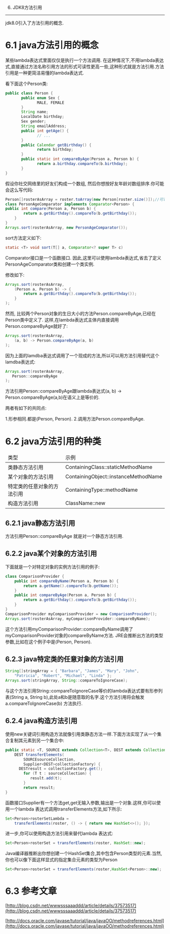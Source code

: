 6. JDK8方法引用
*************

jdk8.0引入了方法引用的概念.  


6.1 java方法引用的概念
===

某些lambda表达式里面仅仅是执行一个方法调用. 在这种情况下,不用lambda表达式,直接通过方法名称引用方法的形式可读性更高一些,这种形式就是方法引用.方法引用是一种更简洁易懂的lambda表达式.
	   
看下面这个Person类:

```java
public class Person {
       public enum Sex {
              MALE, FEMALE
       }
       String name;
       LocalDate birthday;
       Sex gender;
       String emailAddress;
       public int getAge() {
              // ...
       }
       public Calendar getBirthday() {
              return birthday;
       }
       public static int compareByAge(Person a, Person b) {
              return a.birthday.compareTo(b.birthday);
       }
}
```

假设你社交网络里的好友们构成一个数组, 然后你想按好友年龄对数组排序.你可能会这么写代码:

```java
Person[]rosterAsArray = roster.toArray(new Person[roster.size()]);//可认为roster是你好友的名册
class PersonAgeComparator implements Comparator<Person> {
public int compare(Person a, Person b) {
        return a.getBirthday().compareTo(b.getBirthday());
    }
}
Arrays.sort(rosterAsArray, new PersonAgeComparator());
```

sort方法定义如下:

```java
static <T> void sort(T[] a, Comparator<? super T> c)
```

Comparator接口是一个函数接口. 因此,这里可以使用lambda表达式,省去了定义PersonAgeComparator类和创建一个类实例.

修改如下:

```java
Arrays.sort(rosterAsArray,
    (Person a, Person b) -> {
        return a.getBirthday().compareTo(b.getBirthday());
    }
);
```

然而, 比较两个Person对象的生日大小的方法Person.compareByAge,已经在Person类中定义了. 这样,在lambda表达式主体内直接调用Person.compareByAge就好了:

```java
Arrays.sort(rosterAsArray,
    (a, b) -> Person.compareByAge(a, b)
);
```

因为上面的lamdba表达式调用了一个现成的方法,所以可以用方法引用替代这个lamdba表达式:

```java
Arrays.sort(rosterAsArray,
   Person::compareByAge
);
```

方法引用Person::compareByAge跟lambda表达式(a, b) -> Person.compareByAge(a,b)在语义上是等价的. 

两者有如下的共同点:

1.形参相同.都是(Person, Person).
2.调用方法Person.compareByAge.


6.2 java方法引用的种类
===

<table class="table table-bordered table-responsive text-center">
	<thead>
		<tr class="info">
			<td>类型</td>
			<td>示例</td>
		</tr>
	</thead>
	<tbody>
	<tr>
		<td>类静态方法引用</td>
		<td>ContainingClass::staticMethodName</td>
	</tr>
	<tr>
		<td>某个对象的方法引用</td>
		<td>ContainingObject::instanceMethodName</td>
	</tr>
	<tr>
		<td>特定类的任意对象的方法引用</td>
		<td>ContainingType::methodName</td>
	</tr>
	<tr>
		<td>构造方法引用</td>
		<td>ClassName::new</td>
	</tr>
	</tbody>
</table>

6.2.1 java静态方法引用
---
方法引用Person::compareByAge 就是对一个静态方法引用.

6.2.2 java某个对象的方法引用
---
下面就是一个对特定对象的实例方法引用的例子:

```java
class ComparisonProvider {
    public int compareByName(Person a, Person b) {
        return a.getName().compareTo(b.getName());
    }
    public int compareByAge(Person a, Person b) {
        return a.getBirthday().compareTo(b.getBirthday());
    }
}
ComparisonProvider myComparisonProvider = new ComparisonProvider();
Arrays.sort(rosterAsArray, myComparisonProvider::compareByName);
```

这个方法引用myComparisonProvider::compareByName调用了myComparisonProvider对象的compareByName方法. JRE会推断出方法的类型参数,比如在这个例子中是(Person, Person).

6.2.3 java特定类的任意对象的方法引用
---

```java
String[]stringArray = { "Barbara", "James", "Mary", "John",
    "Patricia", "Robert", "Michael", "Linda" };
Arrays.sort(stringArray, String::compareToIgnoreCase);
```

与这个方法引用String::compareToIgnoreCase等价的lambda表达式要有形参列表(String a, String b),此处a和b是随意取的名字.这个方法引用将会触发a.compareToIgnoreCase(b) 方法执行.

6.2.4 java构造方法引用
---
使用new关键词引用构造方法就像引用类静态方法一样.下面方法实现了从一个集合复制其元素到另一个集合中:

```java
public static <T, SOURCE extends Collection<T>, DEST extends Collection<T>>
    DEST transferElements(
        SOURCEsourceCollection,
        Supplier<DEST>collectionFactory) {
      DESTresult = collectionFactory.get();
        for (T t : sourceCollection) {
           result.add(t);
        }
        return result;
}
```
函数接口Supplier有一个方法get,get无输入参数,输出是一个对象.这样,你可以使用一个lambda 表达式调用transferElements方法,如下所示:

```java
Set<Person>rosterSetLambda =
    transferElements(roster, () -> { return new HashSet<>(); });
```

进一步,你可以使用构造方法引用来替代lambda 表达式:

```java
Set<Person>rosterSet = transferElements(roster, HashSet::new);
```

Java编译器推断出你想创建一个HashSet集合,其中包含Person类型的元素.当然,你也可以像下面这样显式的指定集合元素的类型为Person

```java
Set<Person>rosterSet = transferElements(roster,HashSet<Person>::new);
```

6.3 参考文章
===

[http://blog.csdn.net/wwwsssaaaddd/article/details/37573517](http://blog.csdn.net/wwwsssaaaddd/article/details/37573517)

[http://docs.oracle.com/javase/tutorial/java/javaOO/methodreferences.html](http://docs.oracle.com/javase/tutorial/java/javaOO/methodreferences.html)